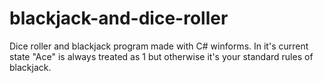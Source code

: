 # blackjack-and-dice-roller

Dice roller and blackjack program made with C# winforms. In it's current state "Ace" is always treated as 1 but otherwise it's your standard rules of blackjack.
